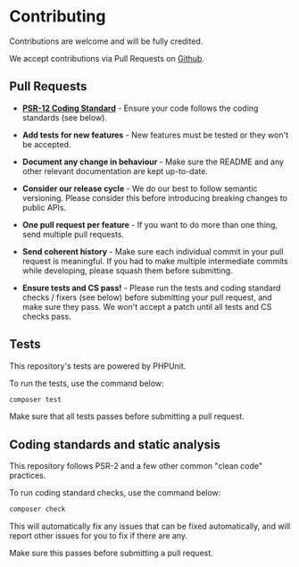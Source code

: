 # Contributing

Contributions are welcome and will be fully credited.

We accept contributions via Pull Requests on [Github](https://github.com/koalatiapp/webflow-api-client).


## Pull Requests

- **[PSR-12 Coding Standard](https://www.php-fig.org/psr/psr-12/)** - Ensure your code follows the coding standards (see below).

- **Add tests for new features** - New features must be tested or they won't be accepted.

- **Document any change in behaviour** - Make sure the README and any other relevant documentation are kept up-to-date.

- **Consider our release cycle** - We do our best to follow semantic versioning. Please consider this before introducing breaking changes to public APIs.

- **One pull request per feature** - If you want to do more than one thing, send multiple pull requests.

- **Send coherent history** - Make sure each individual commit in your pull request is meaningful. If you had to make multiple intermediate commits while developing, please squash them before submitting.

- **Ensure tests and CS pass!** - Please run the tests and coding standard checks / fixers (see below) before submitting your pull request, and make sure they pass. We won't accept a patch until all tests and CS checks pass.


## Tests

This repository's tests are powered by PHPUnit.

To run the tests, use the command below:

``` bash
composer test
```

Make sure that all tests passes before submitting a pull request.


## Coding standards and static analysis

This repository follows PSR-2 and a few other common "clean code" practices.

To run coding standard checks, use the command below:

``` bash
composer check
```

This will automatically fix any issues that can be fixed automatically, and 
will report other issues for you to fix if there are any.

Make sure this passes before submitting a pull request.

